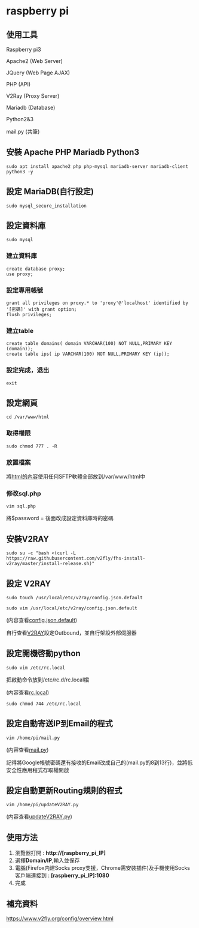 raspberry pi
==============

使用工具
-------------
Raspberry pi3

Apache2 (Web Server)

JQuery (Web Page AJAX)

PHP (API)

V2Ray (Proxy Server)

Mariadb (Database)

Python2&3

mail.py (共筆)

安裝 Apache PHP Mariadb Python3
------------------------------
	sudo apt install apache2 php php-mysql mariadb-server mariadb-client python3 -y

設定 MariaDB(自行設定)
------------------------------
	sudo mysql_secure_installation 

設定資料庫
------------------------------
	sudo mysql

### 建立資料庫
	create database proxy;
	use proxy;

### 設定專用帳號
	grant all privileges on proxy.* to 'proxy'@'localhost' identified by '[密碼]' with grant option;
	flush privileges;

### 建立table
	create table domains( domain VARCHAR(100) NOT NULL,PRIMARY KEY (domain));
	create table ips( ip VARCHAR(100) NOT NULL,PRIMARY KEY (ip));
		
### 設定完成，退出
	exit
		
設定網頁
------------------------------
	cd /var/www/html

### 取得權限
	sudo chmod 777 . -R

### 放置檔案
將[html的內容](https://github.com/killer-cc/Breakthrough-the-wall-of-proxy-router/tree/main/html/ "Title")使用任何SFTP軟體全部放到/var/www/html中

### 修改sql.php
	vim sql.php
將$password = 後面改成設定資料庫時的密碼

安裝V2RAY
------------------------------
	sudo su -c "bash <(curl -L https://raw.githubusercontent.com/v2fly/fhs-install-v2ray/master/install-release.sh)"

設定 V2RAY
------------------------------
	sudo touch /usr/local/etc/v2ray/config.json.default

	sudo vim /usr/local/etc/v2ray/config.json.default

(内容查看[config.json.default](https://github.com/killer-cc/Breakthrough-the-wall-of-proxy-router/blob/main/v2ray-config/config.json.default/ "Title"))

自行查看[V2RAY](https://www.v2fly.org/config/overview.html "Title")設定Outbound，並自行架設外部伺服器

設定開機啓動python
------------------------------
	sudo vim /etc/rc.local
把啟動命令放到/etc/rc.d/rc.local檔

(内容查看[rc.local](https://github.com/killer-cc/Breakthrough-the-wall-of-proxy-router/blob/main/etc/rc.local/ "Title"))

	sudo chmod 744 /etc/rc.local

設定自動寄送IP到Email的程式
------------------------------
	vim /home/pi/mail.py

(内容查看[mail.py](https://github.com/killer-cc/Breakthrough-the-wall-of-proxy-router/blob/main/pi-home/mail.py/ "Title")) 

記得將Google帳號密碼還有接收的Email改成自己的(mail.py的8到13行)，並將低安全性應用程式存取權開啟

設定自動更新Routing規則的程式
------------------------------
	vim /home/pi/updateV2RAY.py

(内容查看[updateV2RAY.py](https://github.com/killer-cc/Breakthrough-the-wall-of-proxy-router/blob/main/pi-home/updateV2RAY.py/ "Title"))



使用方法
------------------------------
1. 瀏覽器打開 : **http://[raspberry_pi_IP]**
2. 選擇**Domain/IP**,輸入並保存
3. 電腦(Firefox内建Socks proxy支援，Chrome需安裝插件)及手機使用Socks客戶端連接到 : **[raspberry_pi_IP]:1080**
4. 完成

補充資料
-------------------------
<https://www.v2fly.org/config/overview.html>
